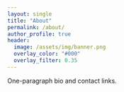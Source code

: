 ```yaml
---
layout: single
title: "About"
permalink: /about/
author_profile: true
header:
  image: /assets/img/banner.png
  overlay_color: "#000"
  overlay_filter: 0.35
---
```


One-paragraph bio and contact links.
